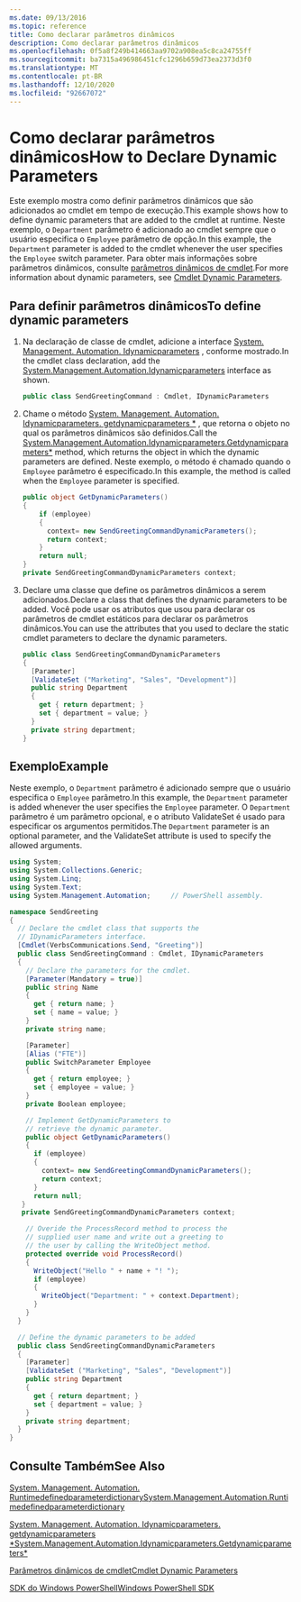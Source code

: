 ```yaml
---
ms.date: 09/13/2016
ms.topic: reference
title: Como declarar parâmetros dinâmicos
description: Como declarar parâmetros dinâmicos
ms.openlocfilehash: 0f5a8f249b414663aa9702a908ea5c8ca24755ff
ms.sourcegitcommit: ba7315a496986451cfc1296b659d73ea2373d3f0
ms.translationtype: MT
ms.contentlocale: pt-BR
ms.lasthandoff: 12/10/2020
ms.locfileid: "92667072"
---
```

# <a name="how-to-declare-dynamic-parameters"></a><span data-ttu-id="073bd-103">Como declarar parâmetros dinâmicos</span><span class="sxs-lookup"><span data-stu-id="073bd-103">How to Declare Dynamic Parameters</span></span>

<span data-ttu-id="073bd-104">Este exemplo mostra como definir parâmetros dinâmicos que são adicionados ao cmdlet em tempo de execução.</span><span class="sxs-lookup"><span data-stu-id="073bd-104">This example shows how to define dynamic parameters that are added to the cmdlet at runtime.</span></span> <span data-ttu-id="073bd-105">Neste exemplo, o `Department` parâmetro é adicionado ao cmdlet sempre que o usuário especifica o `Employee` parâmetro de opção.</span><span class="sxs-lookup"><span data-stu-id="073bd-105">In this example, the `Department` parameter is added to the cmdlet whenever the user specifies the `Employee` switch parameter.</span></span> <span data-ttu-id="073bd-106">Para obter mais informações sobre parâmetros dinâmicos, consulte [parâmetros dinâmicos de cmdlet](./cmdlet-dynamic-parameters.md).</span><span class="sxs-lookup"><span data-stu-id="073bd-106">For more information about dynamic parameters, see [Cmdlet Dynamic Parameters](./cmdlet-dynamic-parameters.md).</span></span>

## <a name="to-define-dynamic-parameters"></a><span data-ttu-id="073bd-107">Para definir parâmetros dinâmicos</span><span class="sxs-lookup"><span data-stu-id="073bd-107">To define dynamic parameters</span></span>

1. <span data-ttu-id="073bd-108">Na declaração de classe de cmdlet, adicione a interface [System. Management. Automation. Idynamicparameters](/dotnet/api/System.Management.Automation.IDynamicParameters) , conforme mostrado.</span><span class="sxs-lookup"><span data-stu-id="073bd-108">In the cmdlet class declaration, add the [System.Management.Automation.Idynamicparameters](/dotnet/api/System.Management.Automation.IDynamicParameters) interface as shown.</span></span>

   ```csharp
   public class SendGreetingCommand : Cmdlet, IDynamicParameters
   ```

2. <span data-ttu-id="073bd-109">Chame o método [System. Management. Automation. Idynamicparameters. getdynamicparameters \*](/dotnet/api/System.Management.Automation.IDynamicParameters.GetDynamicParameters) , que retorna o objeto no qual os parâmetros dinâmicos são definidos.</span><span class="sxs-lookup"><span data-stu-id="073bd-109">Call the [System.Management.Automation.Idynamicparameters.Getdynamicparameters\*](/dotnet/api/System.Management.Automation.IDynamicParameters.GetDynamicParameters) method, which returns the object in which the dynamic parameters are defined.</span></span> <span data-ttu-id="073bd-110">Neste exemplo, o método é chamado quando o `Employee` parâmetro é especificado.</span><span class="sxs-lookup"><span data-stu-id="073bd-110">In this example, the method is called when the `Employee` parameter is specified.</span></span>

   ```csharp
   public object GetDynamicParameters()
   {
       if (employee)
       {
         context= new SendGreetingCommandDynamicParameters();
         return context;
       }
       return null;
   }
   private SendGreetingCommandDynamicParameters context;
   ```

3. <span data-ttu-id="073bd-111">Declare uma classe que define os parâmetros dinâmicos a serem adicionados.</span><span class="sxs-lookup"><span data-stu-id="073bd-111">Declare a class that defines the dynamic parameters to be added.</span></span> <span data-ttu-id="073bd-112">Você pode usar os atributos que usou para declarar os parâmetros de cmdlet estáticos para declarar os parâmetros dinâmicos.</span><span class="sxs-lookup"><span data-stu-id="073bd-112">You can use the attributes that you used to declare the static cmdlet parameters to declare the dynamic parameters.</span></span>

   ```csharp
   public class SendGreetingCommandDynamicParameters
   {
     [Parameter]
     [ValidateSet ("Marketing", "Sales", "Development")]
     public string Department
     {
       get { return department; }
       set { department = value; }
     }
     private string department;
   }
   ```

## <a name="example"></a><span data-ttu-id="073bd-113">Exemplo</span><span class="sxs-lookup"><span data-stu-id="073bd-113">Example</span></span>

<span data-ttu-id="073bd-114">Neste exemplo, o `Department` parâmetro é adicionado sempre que o usuário especifica o `Employee` parâmetro.</span><span class="sxs-lookup"><span data-stu-id="073bd-114">In this example, the `Department` parameter is added whenever the user specifies the `Employee` parameter.</span></span> <span data-ttu-id="073bd-115">O `Department` parâmetro é um parâmetro opcional, e o atributo ValidateSet é usado para especificar os argumentos permitidos.</span><span class="sxs-lookup"><span data-stu-id="073bd-115">The `Department` parameter is an optional parameter, and the ValidateSet attribute is used to specify the allowed arguments.</span></span>

```csharp
using System;
using System.Collections.Generic;
using System.Linq;
using System.Text;
using System.Management.Automation;     // PowerShell assembly.

namespace SendGreeting
{
  // Declare the cmdlet class that supports the
  // IDynamicParameters interface.
  [Cmdlet(VerbsCommunications.Send, "Greeting")]
  public class SendGreetingCommand : Cmdlet, IDynamicParameters
  {
    // Declare the parameters for the cmdlet.
    [Parameter(Mandatory = true)]
    public string Name
    {
      get { return name; }
      set { name = value; }
    }
    private string name;

    [Parameter]
    [Alias ("FTE")]
    public SwitchParameter Employee
    {
      get { return employee; }
      set { employee = value; }
    }
    private Boolean employee;

    // Implement GetDynamicParameters to
    // retrieve the dynamic parameter.
    public object GetDynamicParameters()
    {
      if (employee)
      {
        context= new SendGreetingCommandDynamicParameters();
        return context;
      }
      return null;
   }
   private SendGreetingCommandDynamicParameters context;

    // Overide the ProcessRecord method to process the
    // supplied user name and write out a greeting to
    // the user by calling the WriteObject method.
    protected override void ProcessRecord()
    {
      WriteObject("Hello " + name + "! ");
      if (employee)
      {
        WriteObject("Department: " + context.Department);
      }
    }
  }

  // Define the dynamic parameters to be added
  public class SendGreetingCommandDynamicParameters
  {
    [Parameter]
    [ValidateSet ("Marketing", "Sales", "Development")]
    public string Department
    {
      get { return department; }
      set { department = value; }
    }
    private string department;
  }
}
```

## <a name="see-also"></a><span data-ttu-id="073bd-116">Consulte Também</span><span class="sxs-lookup"><span data-stu-id="073bd-116">See Also</span></span>

[<span data-ttu-id="073bd-117">System. Management. Automation. Runtimedefinedparameterdictionary</span><span class="sxs-lookup"><span data-stu-id="073bd-117">System.Management.Automation.Runtimedefinedparameterdictionary</span></span>](/dotnet/api/System.Management.Automation.RuntimeDefinedParameterDictionary)

[<span data-ttu-id="073bd-118">System. Management. Automation. Idynamicparameters. getdynamicparameters \*</span><span class="sxs-lookup"><span data-stu-id="073bd-118">System.Management.Automation.Idynamicparameters.Getdynamicparameters\*</span></span>](/dotnet/api/System.Management.Automation.IDynamicParameters.GetDynamicParameters)

[<span data-ttu-id="073bd-119">Parâmetros dinâmicos de cmdlet</span><span class="sxs-lookup"><span data-stu-id="073bd-119">Cmdlet Dynamic Parameters</span></span>](./cmdlet-dynamic-parameters.md)

[<span data-ttu-id="073bd-120">SDK do Windows PowerShell</span><span class="sxs-lookup"><span data-stu-id="073bd-120">Windows PowerShell SDK</span></span>](../windows-powershell-reference.md)
